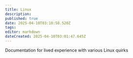 ```yaml
---
title: Linux
description: 
published: true
date: 2025-04-10T03:10:58.520Z
tags: 
editor: markdown
dateCreated: 2025-04-10T03:01:47.645Z
---
```


Documentation for lived experience with various Linux quirks